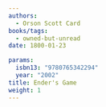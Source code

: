 ```yaml
---
authors:
  - Orson Scott Card
books/tags:
  - owned-but-unread
date: 1800-01-23

params:
  isbn13: "9780765342294"
  year: "2002"
title: Ender's Game
weight: 1
---
```


<!--more-->
